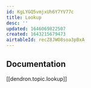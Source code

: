 ```yaml
---
id: KgLYGQ5vmjxUh6Y7YV77c
title: Lookup
desc: ''
updated: 1646069822507
created: 1643215679473
airtableId: recZ8JWO8soa3pBxA
---
```



## Documentation

[[dendron.topic.lookup]]
